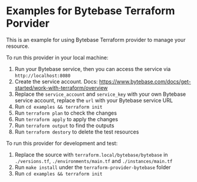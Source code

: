 # Examples for Bytebase Terraform Porvider

This is an example for using Bytebase Terraform provider to manage your resource.

To run this provider in your local machine:

1. Run your Bytebase service, then you can access the service via `http://localhost:8080`
2. Create the service account. Docs: https://www.bytebase.com/docs/get-started/work-with-terraform/overview
3. Replace the `service_account` and `service_key` with your own Bytebase service account, replace the `url` with your Bytebase service URL
4. Run `cd examples && terraform init`
5. Run `terraform plan` to check the changes
6. Run `terraform apply` to apply the changes
7. Run `terraform output` to find the outputs
8. Run `terraform destory` to delete the test resources

To run this provider for development and test:

1. Replace the source with `terraform.local/bytebase/bytebase` in `./versions.tf`, `./environments/main.tf` and `./instances/main.tf`
2. Run `make install` under the `terraform-provider-bytebase` folder
3. Run `cd examples && terraform init`

